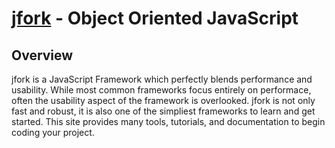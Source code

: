 [jfork](http://jfork.com/) - Object Oriented JavaScript
==================================================

Overview
--------------------------------------

jfork is a JavaScript Framework which perfectly blends performance and usability. While most common frameworks focus entirely on performace, often the usability aspect of the framework is overlooked. jfork is not only fast and robust, it is also one of the simpliest frameworks to learn and get started. This site provides many tools, tutorials, and documentation to begin coding your project.